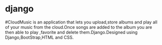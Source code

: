 # django
#CloudMusic is an application that lets you upload,store albums and play all of your music from the cloud.Once songs are added to the album you are then able to play ,favorite and delete them.Django.Designed using Django,BootStrap,HTML and CSS.

